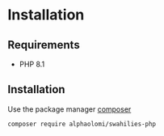 # Installation

## Requirements

* PHP 8.1

## Installation

Use the package manager [composer](https://getcomposer.org/) 

```bash
composer require alphaolomi/swahilies-php
```


